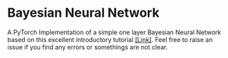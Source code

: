 # Bayesian Neural Network
A PyTorch Implementation of a simple one layer Bayesian Neural Network based on this excellent introductory tutorial [[Link]](https://davidstutz.de/a-short-introduction-to-bayesian-neural-networks/). Feel free to raise an issue if you find any errors or somethings are not clear.

